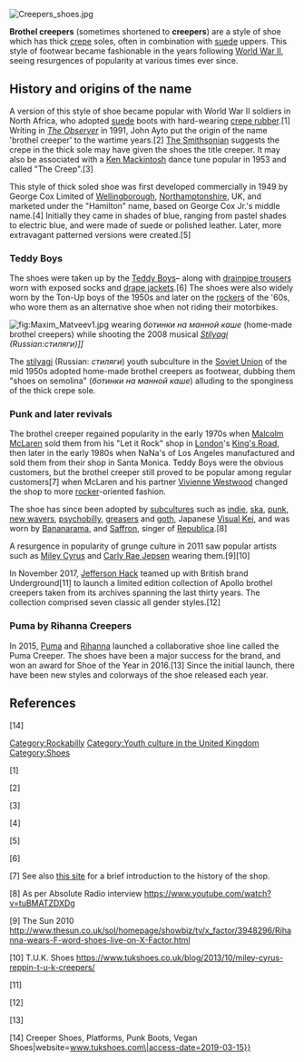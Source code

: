 ![](Creepers_shoes.jpg "Creepers_shoes.jpg")

**Brothel creepers** (sometimes shortened to **creepers**) are a style
of shoe which has thick [crepe](Crepe_rubber "wikilink") soles, often in
combination with [suede](suede "wikilink") uppers. This style of
footwear became fashionable in the years following [World War
II](World_War_II "wikilink"), seeing resurgences of popularity at
various times ever since.

## History and origins of the name

A version of this style of shoe became popular with World War II
soldiers in North Africa, who adopted [suede](suede "wikilink") boots
with hard-wearing [crepe rubber](crepe_rubber "wikilink").[1] Writing in
*[The Observer](The_Observer "wikilink")* in 1991, John Ayto put the
origin of the name 'brothel creeper' to the wartime years.[2] [The
Smithsonian](The_Smithsonian "wikilink") suggests the crepe in the thick
sole may have given the shoes the title creeper. It may also be
associated with a [Ken Mackintosh](Ken_Mackintosh "wikilink") dance tune
popular in 1953 and called "The Creep".[3]

This style of thick soled shoe was first developed commercially in 1949
by George Cox Limited of [Wellingborough](Wellingborough "wikilink"),
[Northamptonshire](Northamptonshire "wikilink"), UK, and marketed under
the "Hamilton" name, based on George Cox Jr.'s middle name.[4] Initially
they came in shades of blue, ranging from pastel shades to electric
blue, and were made of suede or polished leather. Later, more
extravagant patterned versions were created.[5]

### Teddy Boys

The shoes were taken up by the [Teddy Boys](Teddy_Boy "wikilink")– along
with [drainpipe trousers](drainpipe_trousers "wikilink") worn with
exposed socks and [drape jackets](Frock_coat#Teddy_Boys "wikilink").[6]
The shoes were also widely worn by the Ton-Up boys of the 1950s and
later on the [rockers](rocker_(subculture) "wikilink") of the '60s, who
wore them as an alternative shoe when not riding their motorbikes.

![](Maxim_Matveev1.jpg "fig:Maxim_Matveev1.jpg") wearing *ботинки на
манной каше* (home-made brothel creepers) while shooting the 2008
musical *[Stilyagi](Stilyagi_(film) "wikilink") (Russian:*стиляги*)\]\]*

The [stilyagi](stilyagi "wikilink") (Russian: *стиляги*) youth
subculture in the [Soviet Union](Soviet_Union "wikilink") of the mid
1950s adopted home-made brothel creepers as footwear, dubbing them
"shoes on semolina" (*ботинки на манной каше*) alluding to the
sponginess of the thick crepe sole.

### Punk and later revivals

The brothel creeper regained popularity in the early 1970s when [Malcolm
McLaren](Malcolm_McLaren "wikilink") sold them from his "Let it Rock"
shop in [London](London "wikilink")'s [King's
Road](King's_Road "wikilink"), then later in the early 1980s when NaNa's
of Los Angeles manufactured and sold them from their shop in Santa
Monica. Teddy Boys were the obvious customers, but the brothel creeper
still proved to be popular among regular customers[7] when McLaren and
his partner [Vivienne Westwood](Vivienne_Westwood "wikilink") changed
the shop to more [rocker](rocker_(subculture) "wikilink")-oriented
fashion.

The shoe has since been adopted by [subcultures](subculture "wikilink")
such as [indie](Independent_music "wikilink"), [ska](ska "wikilink"),
[punk](Punk_fashion "wikilink"), [new
wavers](New_wave_music "wikilink"),
[psychobilly](psychobilly "wikilink"),
[greasers](Greaser_(subculture) "wikilink") and
[goth](Gothic_fashion "wikilink"), Japanese [Visual
Kei](Visual_Kei "wikilink"), and was worn by
[Bananarama](Bananarama "wikilink"), and
[Saffron](Saffron_(singer) "wikilink"), singer of
[Republica](Republica "wikilink").[8]

A resurgence in popularity of grunge culture in 2011 saw popular artists
such as [Miley Cyrus](Miley_Cyrus "wikilink") and [Carly Rae
Jepsen](Carly_Rae_Jepsen "wikilink") wearing them.[9][10]

In November 2017, [Jefferson Hack](Jefferson_Hack "wikilink") teamed up
with British brand Underground[11] to launch a limited edition
collection of Apollo brothel creepers taken from its archives spanning
the last thirty years. The collection comprised seven classic all gender
styles.[12]

### Puma by Rihanna Creepers

In 2015, [Puma](Puma_(brand) "wikilink") and
[Rihanna](Rihanna "wikilink") launched a collaborative shoe line called
the Puma Creeper. The shoes have been a major success for the brand, and
won an award for Shoe of the Year in 2016.[13] Since the initial launch,
there have been new styles and colorways of the shoe released each year.

## References

[14]

[Category:Rockabilly](Category:Rockabilly "wikilink") [Category:Youth
culture in the United
Kingdom](Category:Youth_culture_in_the_United_Kingdom "wikilink")
[Category:Shoes](Category:Shoes "wikilink")

[1]

[2]

[3]

[4]

[5]

[6]

[7] See also [this
site](http://www.vam.ac.uk/vastatic/microsites/1231_vivienne_westwood/text_panel_r1_02.html)
for a brief introduction to the history of the shop.

[8] As per Absolute Radio interview
<https://www.youtube.com/watch?v=tuBMATZDXDg>

[9] The Sun 2010
<http://www.thesun.co.uk/sol/homepage/showbiz/tv/x_factor/3948296/Rihanna-wears-F-word-shoes-live-on-X-Factor.html>

[10] T.U.K. Shoes
<https://www.tukshoes.co.uk/blog/2013/10/miley-cyrus-reppin-t-u-k-creepers/>

[11]

[12]

[13]

[14] Creeper Shoes, Platforms, Punk Boots, Vegan
Shoes\|website=www.tukshoes.com\|access-date=2019-03-15}}